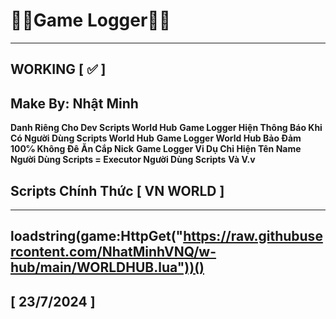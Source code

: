 # 👨‍💻Game Logger👨‍💻

---------------
WORKING [ ✅ ]
---------------
## Make By: Nhật Minh

**Danh Riêng Cho Dev Scripts World Hub**
**Game Logger Hiện Thông Báo Khi Có Người Dùng Scripts World Hub**
**Game Logger World Hub Bảo Đảm 100℅ Không Đê Ăn Cắp Nick**
**Game Logger Vi Dụ Chỉ Hiện Tên Name Người Dùng Scripts = Executor Người Dùng Scripts**
**Và V.v**

## Scripts Chính Thức [ VN WORLD ]

---------------
loadstring(game:HttpGet("https://raw.githubusercontent.com/NhatMinhVNQ/w-hub/main/WORLDHUB.lua"))()
---------------

## [ 23/7/2024 ]
